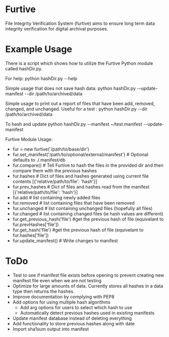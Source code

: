 Furtive
=======

File Integrity Verification System (furtive) aims to ensure long term data integrity verification for digital archival purposes.

Example Usage
======

There is a script which shows how to utilize the Furtive Python module called hashDir.py. 

For help:
python hashDir.py --help

Simple usage that does not save hash data:
python hashDir.py --update-manifest --dir /path/to/archived/data

Simple usage to print out a report of files that have been add, removed, changed, and unchanged. Useful for a test :
python hashDir.py --dir /path/to/archived/data

To hash and update
python hashDir.py --manifest ~/test.manifest --update-manifest

Furtive Module Usage:
 * fur = new furtive('/path/to/base/dir')
 * fur.set_manifest('/path/to/optional/external/manifest') # Optional defaults to ./.manifest/db
 * fur.compare()   # Tell Furtive to hash the files in the provided dir and then compare them with the previous hashes
 * fur.hashes      # Dict of files and hashes generated using current file contents [{'relative/path/to/file': 'hash'}]
 * fur.prev_hashes  # Dict of files and hashes read from the manifest [{'relative/path/to/file': 'hash'}]
 * fur.add         # list containing newly added files
 * fur.removed     # list containing files that have been removed
 * fur.unchanged   # list containing unchanged files (hopefully all files)
 * fur.changed     # list containing changed files (ie hash values are different)
 * fur.get_previous_hash('file') #get the previous hash of file (equivelant to fur.prevHashes['file'])
 * fur.get_hash('file') #get the previous hash of file (equivelant to fur.hashes['file'])
 * fur.update_manifest()  # Write changes to manifest

ToDo
======
 - Test to see if manifest file exists before opening to prevent creating new manifest file even when we are not testing
 - Optimize for large amounts of data. Currently stores all hashes in a data type then returns the hashes. 
 - Improve documentation by complying with PEP8
 - Add options for using multiple hash algorithms
     - Add arg options for users to select which hash to use
     - Automatically detect previous hashes used in existing manifests 
 - Update manifest database instead of deleting everything
 - Add functionality to store previous hashes along with date
 - Import sha1sum output into manifest
